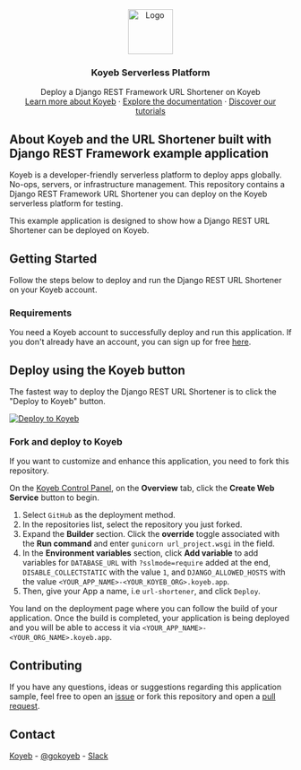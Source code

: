<div align="center">
  <a href="https://koyeb.com">
    <img src="https://www.koyeb.com/static/images/icons/koyeb.svg" alt="Logo" width="80" height="80">
  </a>
  <h3 align="center">Koyeb Serverless Platform</h3>
  <p align="center">
    Deploy a Django REST Framework URL Shortener on Koyeb
    <br />
    <a href="https://koyeb.com">Learn more about Koyeb</a>
    ·
    <a href="https://koyeb.com/docs">Explore the documentation</a>
    ·
    <a href="https://koyeb.com/tutorials">Discover our tutorials</a>
  </p>
</div>

## About Koyeb and the URL Shortener built with Django REST Framework example application

Koyeb is a developer-friendly serverless platform to deploy apps globally. No-ops, servers, or infrastructure management.
This repository contains a Django REST Framework URL Shortener you can deploy on the Koyeb serverless platform for testing.

This example application is designed to show how a Django REST URL Shortener can be deployed on Koyeb.

## Getting Started

Follow the steps below to deploy and run the Django REST URL Shortener on your Koyeb account.

### Requirements

You need a Koyeb account to successfully deploy and run this application. If you don't already have an account, you can sign up for free [here](https://app.koyeb.com/auth/signup).

## Deploy using the Koyeb button

The fastest way to deploy the Django REST URL Shortener is to click the "Deploy to Koyeb" button.

[![Deploy to Koyeb](https://www.koyeb.com/static/images/deploy/button.svg)](https://app.koyeb.com/deploy?name=url-shortener&type=git&repository=koyeb/example-django-rest-framework-url-shortener&branch=main&builder=buildpack&run_command=gunicorn%20urlshortener.wsgi&env[DATABASE_URL]=REPLACE_ME&env[DISABLE_COLLECTSTATIC]=1&env[DJANGO_ALLOWED_HOSTS]=REPLACE_ME)

### Fork and deploy to Koyeb

If you want to customize and enhance this application, you need to fork this repository.

On the [Koyeb Control Panel](https://app.koyeb.com/), on the **Overview** tab, click the **Create Web Service** button to begin.

1. Select `GitHub` as the deployment method.
2. In the repositories list, select the repository you just forked.
3. Expand the **Builder** section. Click the **override** toggle associated with the **Run command** and enter `gunicorn url_project.wsgi` in the field.
4. In the **Environment variables** section, click **Add variable** to add variables for `DATABASE_URL` with `?sslmode=require` added at the end, `DISABLE_COLLECTSTATIC` with the value `1`, and `DJANGO_ALLOWED_HOSTS` with the value `<YOUR_APP_NAME>-<YOUR_KOYEB_ORG>.koyeb.app`.
5. Then, give your App a name, i.e `url-shortener`, and click `Deploy`.

You land on the deployment page where you can follow the build of your application. Once the build is completed, your application is being deployed and you will be able to access it via `<YOUR_APP_NAME>-<YOUR_ORG_NAME>.koyeb.app`.

## Contributing

If you have any questions, ideas or suggestions regarding this application sample, feel free to open an [issue](//github.com/koyeb/example-django-rest-framework-url-shortener/issues) or fork this repository and open a [pull request](//github.com/koyeb/example-django-rest-framework-url-shortener/pulls).

## Contact

[Koyeb](https://www.koyeb.com) - [@gokoyeb](https://twitter.com/gokoyeb) - [Slack](http://slack.koyeb.com/)
